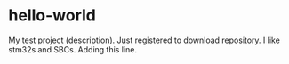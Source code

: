 # hello-world
My test project (description).
Just registered to download repository.
I like stm32s and SBCs.
Adding this line.

